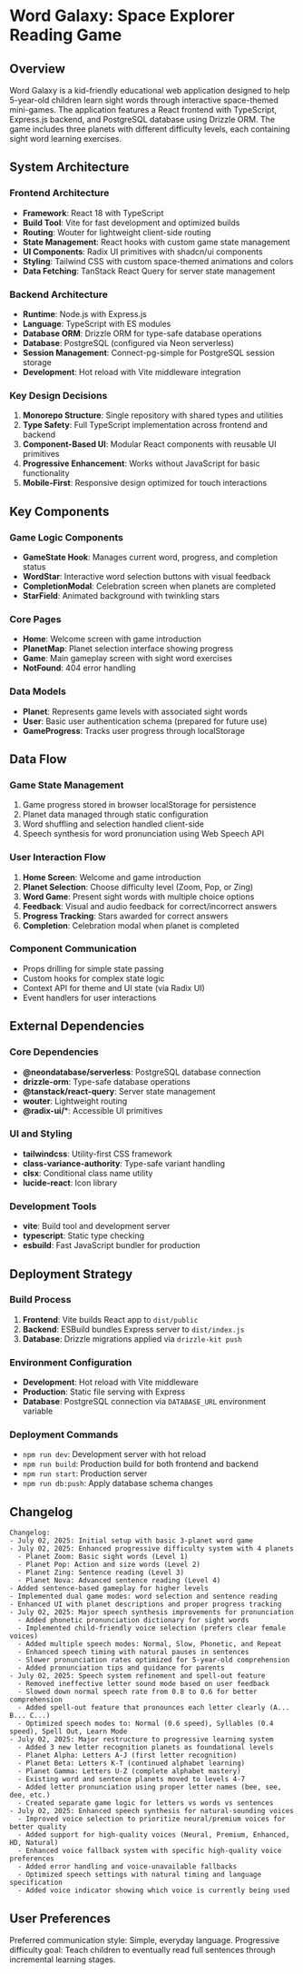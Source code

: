 # Word Galaxy: Space Explorer Reading Game

## Overview

Word Galaxy is a kid-friendly educational web application designed to help 5-year-old children learn sight words through interactive space-themed mini-games. The application features a React frontend with TypeScript, Express.js backend, and PostgreSQL database using Drizzle ORM. The game includes three planets with different difficulty levels, each containing sight word learning exercises.

## System Architecture

### Frontend Architecture
- **Framework**: React 18 with TypeScript
- **Build Tool**: Vite for fast development and optimized builds
- **Routing**: Wouter for lightweight client-side routing
- **State Management**: React hooks with custom game state management
- **UI Components**: Radix UI primitives with shadcn/ui components
- **Styling**: Tailwind CSS with custom space-themed animations and colors
- **Data Fetching**: TanStack React Query for server state management

### Backend Architecture
- **Runtime**: Node.js with Express.js
- **Language**: TypeScript with ES modules
- **Database ORM**: Drizzle ORM for type-safe database operations
- **Database**: PostgreSQL (configured via Neon serverless)
- **Session Management**: Connect-pg-simple for PostgreSQL session storage
- **Development**: Hot reload with Vite middleware integration

### Key Design Decisions
1. **Monorepo Structure**: Single repository with shared types and utilities
2. **Type Safety**: Full TypeScript implementation across frontend and backend
3. **Component-Based UI**: Modular React components with reusable UI primitives
4. **Progressive Enhancement**: Works without JavaScript for basic functionality
5. **Mobile-First**: Responsive design optimized for touch interactions

## Key Components

### Game Logic Components
- **GameState Hook**: Manages current word, progress, and completion status
- **WordStar**: Interactive word selection buttons with visual feedback
- **CompletionModal**: Celebration screen when planets are completed
- **StarField**: Animated background with twinkling stars

### Core Pages
- **Home**: Welcome screen with game introduction
- **PlanetMap**: Planet selection interface showing progress
- **Game**: Main gameplay screen with sight word exercises
- **NotFound**: 404 error handling

### Data Models
- **Planet**: Represents game levels with associated sight words
- **User**: Basic user authentication schema (prepared for future use)
- **GameProgress**: Tracks user progress through localStorage

## Data Flow

### Game State Management
1. Game progress stored in browser localStorage for persistence
2. Planet data managed through static configuration
3. Word shuffling and selection handled client-side
4. Speech synthesis for word pronunciation using Web Speech API

### User Interaction Flow
1. **Home Screen**: Welcome and game introduction
2. **Planet Selection**: Choose difficulty level (Zoom, Pop, or Zing)
3. **Word Game**: Present sight words with multiple choice options
4. **Feedback**: Visual and audio feedback for correct/incorrect answers
5. **Progress Tracking**: Stars awarded for correct answers
6. **Completion**: Celebration modal when planet is completed

### Component Communication
- Props drilling for simple state passing
- Custom hooks for complex state logic
- Context API for theme and UI state (via Radix UI)
- Event handlers for user interactions

## External Dependencies

### Core Dependencies
- **@neondatabase/serverless**: PostgreSQL database connection
- **drizzle-orm**: Type-safe database operations
- **@tanstack/react-query**: Server state management
- **wouter**: Lightweight routing
- **@radix-ui/***: Accessible UI primitives

### UI and Styling
- **tailwindcss**: Utility-first CSS framework
- **class-variance-authority**: Type-safe variant handling
- **clsx**: Conditional class name utility
- **lucide-react**: Icon library

### Development Tools
- **vite**: Build tool and development server
- **typescript**: Static type checking
- **esbuild**: Fast JavaScript bundler for production

## Deployment Strategy

### Build Process
1. **Frontend**: Vite builds React app to `dist/public`
2. **Backend**: ESBuild bundles Express server to `dist/index.js`
3. **Database**: Drizzle migrations applied via `drizzle-kit push`

### Environment Configuration
- **Development**: Hot reload with Vite middleware
- **Production**: Static file serving with Express
- **Database**: PostgreSQL connection via `DATABASE_URL` environment variable

### Deployment Commands
- `npm run dev`: Development server with hot reload
- `npm run build`: Production build for both frontend and backend
- `npm run start`: Production server
- `npm run db:push`: Apply database schema changes

## Changelog

```
Changelog:
- July 02, 2025: Initial setup with basic 3-planet word game
- July 02, 2025: Enhanced progressive difficulty system with 4 planets
  - Planet Zoom: Basic sight words (Level 1)
  - Planet Pop: Action and size words (Level 2) 
  - Planet Zing: Sentence reading (Level 3)
  - Planet Nova: Advanced sentence reading (Level 4)
- Added sentence-based gameplay for higher levels
- Implemented dual game modes: word selection and sentence reading
- Enhanced UI with planet descriptions and proper progress tracking
- July 02, 2025: Major speech synthesis improvements for pronunciation
  - Added phonetic pronunciation dictionary for sight words
  - Implemented child-friendly voice selection (prefers clear female voices)
  - Added multiple speech modes: Normal, Slow, Phonetic, and Repeat
  - Enhanced speech timing with natural pauses in sentences
  - Slower pronunciation rates optimized for 5-year-old comprehension
  - Added pronunciation tips and guidance for parents
- July 02, 2025: Speech system refinement and spell-out feature
  - Removed ineffective letter sound mode based on user feedback
  - Slowed down normal speech rate from 0.8 to 0.6 for better comprehension
  - Added spell-out feature that pronounces each letter clearly (A... B... C...)
  - Optimized speech modes to: Normal (0.6 speed), Syllables (0.4 speed), Spell Out, Learn Mode
- July 02, 2025: Major restructure to progressive learning system
  - Added 3 new letter recognition planets as foundational levels
  - Planet Alpha: Letters A-J (first letter recognition)
  - Planet Beta: Letters K-T (continued alphabet learning)  
  - Planet Gamma: Letters U-Z (complete alphabet mastery)
  - Existing word and sentence planets moved to levels 4-7
  - Added letter pronunciation using proper letter names (bee, see, dee, etc.)
  - Created separate game logic for letters vs words vs sentences
- July 02, 2025: Enhanced speech synthesis for natural-sounding voices
  - Improved voice selection to prioritize neural/premium voices for better quality
  - Added support for high-quality voices (Neural, Premium, Enhanced, HD, Natural)
  - Enhanced voice fallback system with specific high-quality voice preferences
  - Added error handling and voice-unavailable fallbacks
  - Optimized speech settings with natural timing and language specification
  - Added voice indicator showing which voice is currently being used
```

## User Preferences

Preferred communication style: Simple, everyday language.
Progressive difficulty goal: Teach children to eventually read full sentences through incremental learning stages.